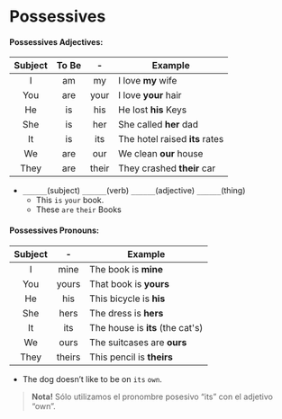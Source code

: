 # Possessives

#### Possessives Adjectives:

|Subject|To Be|-|Example|
|:-:|:-:|:-:|-|
|I|am|my|I love **my** wife
|You|are|your|I love **your** hair|
|He|is|his|He lost **his** Keys|
|She|is|her|She called **her** dad|
|It|is|its|The hotel raised **its** rates|
|We|are|our|We clean **our** house|
|They|are|their|They crashed **their** car|

- `______`(subject) `______`(verb) `______`(adjective) `______`(thing)
  - This `is` `your` book.
  - These `are` `their` Books

#### Possessives Pronouns:

|Subject|-|Example|
|:-:|:-:|-|
|I|mine|The book is **mine**|
|You|yours|That book is **yours**|
|He|his|This bicycle is **his**|
|She|hers|The dress is **hers**|
|It|its|The house is **its** (the cat's)|
|We|ours|The suitcases are **ours**|
|They|theirs|This pencil is **theirs**|

- The dog doesn’t like to be on `its` `own`.
> **Nota!** Sólo utilizamos el pronombre posesivo “its” con el adjetivo “own”.  
